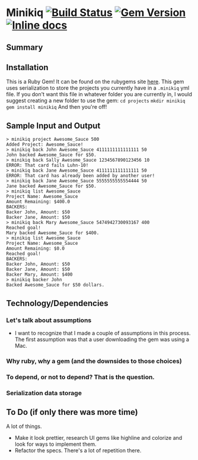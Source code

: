 
Minikiq [![Build Status](https://travis-ci.org/loganmeetsworld/minikiq.svg?branch=master)](https://travis-ci.org/loganmeetsworld/minikiq) [![Gem Version](https://badge.fury.io/rb/minikiq.svg)](https://badge.fury.io/rb/minikiq) [![Inline docs](http://inch-ci.org/github/loganmeetsworld/minikiq.svg?branch=master)](http://inch-ci.org/github/loganmeetsworld/minikiq)
=========

## Summary

## Installation
This is a Ruby Gem! It can be found on the rubygems site [here](https://rubygems.org/gems/minikiq). This gem uses serialization to store the projects you currently have in a `.minikiq` yml file. If you don't want this file in whatever folder you are currently in, I would suggest creating a new folder to use the gem:
`cd projects`
`mkdir minikiq`
`gem install minikiq`
And then you're off!

## Sample Input and Output
```
> minikiq project Awesome_Sauce 500  
Added Project: Awesome_Sauce!  
> minikiq back John Awesome_Sauce 4111111111111111 50  
John backed Awesome_Sauce for $50.  
> minikiq back Sally Awesome_Sauce 1234567890123456 10  
ERROR: That card fails Luhn-10!  
> minikiq back Jane Awesome_Sauce 4111111111111111 50  
ERROR: That card has already been added by another user!  
> minikiq back Jane Awesome_Sauce 5555555555554444 50  
Jane backed Awesome_Sauce for $50.  
> minikiq list Awesome_Sauce  
Project Name: Awesome_Sauce  
Amount Remaining: $400.0  
BACKERS:  
Backer John, Amount: $50  
Backer Jane, Amount: $50  
> minikiq back Mary Awesome_Sauce 5474942730093167 400  
Reached goal!  
Mary backed Awesome_Sauce for $400.  
> minikiq list Awesome_Sauce  
Project Name: Awesome_Sauce  
Amount Remaining: $0.0  
Reached goal!  
BACKERS:  
Backer John, Amount: $50  
Backer Jane, Amount: $50  
Backer Mary, Amount: $400  
> minikiq backer John  
Backed Awesome_Sauce for $50 dollars.  
```

## Technology/Dependencies
### Let's talk about assumptions
* I want to recognize that I made a couple of assumptions in this process. The first assumption was that a user downloading the gem was using a Mac. 

### Why ruby, why a gem (and the downsides to those choices)
### To depend, or not to depend? That is the question.
### Serialization data storage

## To Do (if only there was more time)
A lot of things.
* Make it look prettier, research UI gems like highline and colorize and look for ways to implement them.
* Refactor the specs. There's a lot of repetition there.
